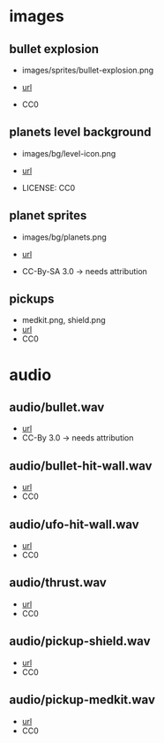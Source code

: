 # images

## bullet explosion

- images/sprites/bullet-explosion.png

- [url](https://opengameart.org/content/explosion)
- CC0

## planets level background

- images/bg/level-icon.png

- [url](https://opengameart.org/content/hd-planet)
- LICENSE: CC0

## planet sprites

- images/bg/planets.png

- [url](https://opengameart.org/content/16-planet-sprites)
- CC-By-SA 3.0 -> needs attribution

## pickups

- medkit.png, shield.png
- [url](https://opengameart.org/content/pickup-items-icons)
- CC0

# audio

## audio/bullet.wav

- [url](https://opengameart.org/content/space-shooter-sound-effects)
- CC-By 3.0 -> needs attribution

## audio/bullet-hit-wall.wav

- [url](https://opengameart.org/content/25-cc0-bang-firework-sfx)
- CC0

## audio/ufo-hit-wall.wav

- [url](https://opengameart.org/content/sfx-the-ultimate-2017-16-bit-mini-pack)
- CC0

## audio/thrust.wav

- [url](https://opengameart.org/content/50-cc0-sci-fi-sfx)
- CC0

## audio/pickup-shield.wav

- [url](https://opengameart.org/content/8-bit-sound-effect-pack-vol-001)
- CC0

## audio/pickup-medkit.wav

- [url](https://opengameart.org/content/sfx-the-ultimate-2017-16-bit-mini-pack)
- CC0
